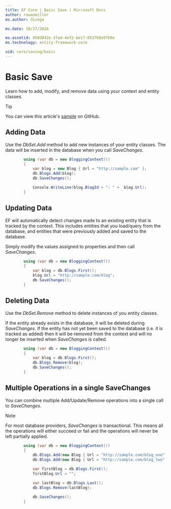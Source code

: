```yaml
---
title: EF Core | Basic Save | Microsoft Docs
author: rowanmiller
ms.author: divega

ms.date: 10/27/2016

ms.assetid: 850d842e-3fad-4ef2-be17-053768e97b9e
ms.technology: entity-framework-core

uid: core/saving/basic
---
```

# Basic Save

Learn how to add, modify, and remove data using your context and entity classes.

> [!TIP] 
> You can view this article's [sample](https://github.com/aspnet/EntityFramework.Docs/tree/master/samples/core/Saving/Saving/Basics/) on GitHub.

## Adding Data

Use the *DbSet.Add* method to add new instances of your entity classes. The data will be inserted in the database when you call *SaveChanges*.

<!-- [!code-csharp[Main](samples/core/Saving/Saving/Basics/Sample.cs)] -->
``` csharp
        using (var db = new BloggingContext())
        {
            var blog = new Blog { Url = "http://sample.com" };
            db.Blogs.Add(blog);
            db.SaveChanges();

            Console.WriteLine(blog.BlogId + ": " +  blog.Url);
        }
```

## Updating Data

EF will automatically detect changes made to an existing entity that is tracked by the context. This includes entities that you load/query from the database, and entities that were previously added and saved to the database.

Simply modify the values assigned to properties and then call *SaveChanges*.

<!-- [!code-csharp[Main](samples/core/Saving/Saving/Basics/Sample.cs)] -->
``` csharp
        using (var db = new BloggingContext())
        {
            var blog = db.Blogs.First();
            blog.Url = "http://sample.com/blog";
            db.SaveChanges();
        }
```

## Deleting Data

Use the *DbSet.Remove* method to delete instances of you entity classes.

If the entity already exists in the database, it will be deleted during *SaveChanges*. If the entity has not yet been saved to the database (i.e. it is tracked as added) then it will be removed from the context and will no longer be inserted when *SaveChanges* is called.

<!-- [!code-csharp[Main](samples/core/Saving/Saving/Basics/Sample.cs)] -->
``` csharp
        using (var db = new BloggingContext())
        {
            var blog = db.Blogs.First();
            db.Blogs.Remove(blog);
            db.SaveChanges();
        }
```

## Multiple Operations in a single SaveChanges

You can combine multiple Add/Update/Remove operations into a single call to *SaveChanges*.

> [!NOTE] 
> For most database providers, *SaveChanges* is transactional. This means  all the operations will either succeed or fail and the operations will never be left partially applied.

<!-- [!code-csharp[Main](samples/core/Saving/Saving/Basics/Sample.cs)] -->
``` csharp
        using (var db = new BloggingContext())
        {
            db.Blogs.Add(new Blog { Url = "http://sample.com/blog_one" });
            db.Blogs.Add(new Blog { Url = "http://sample.com/blog_two" });

            var firstBlog = db.Blogs.First();
            firstBlog.Url = "";

            var lastBlog = db.Blogs.Last();
            db.Blogs.Remove(lastBlog);

            db.SaveChanges();
        }
```
